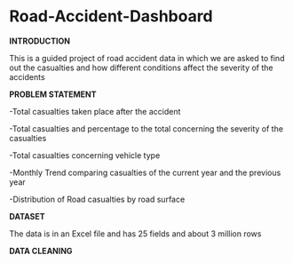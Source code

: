# Road-Accident-Dashboard
**INTRODUCTION**

This is a guided project of road accident data in which we are asked to find out the casualties and how different conditions affect the severity of the accidents

**PROBLEM STATEMENT**

-Total casualties taken place after the accident

-Total casualties and percentage to the total concerning the severity of the casualties

-Total casualties concerning vehicle type

-Monthly Trend comparing casualties of the current year and the previous year

-Distribution of Road casualties by road surface

**DATASET**

The data is in an Excel file and has 25 fields and about 3 million rows

**DATA CLEANING**


